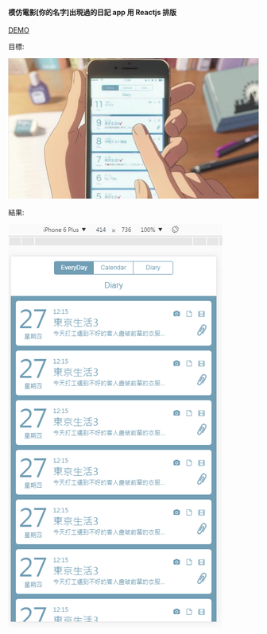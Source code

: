 #### 模仿電影[你的名字]出現過的日記 app 用 Reactjs 排版

[DEMO](https://chnbohwr.github.io/react_diary/)

目標:

![](readme_images/target.jpg)

結果:

![](readme_images/result.png)
